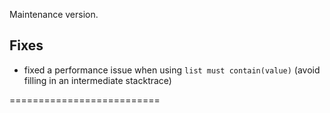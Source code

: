 Maintenance version.

## Fixes

 * fixed a performance issue when using `list must contain(value)` (avoid filling in an intermediate stacktrace)


==========================

